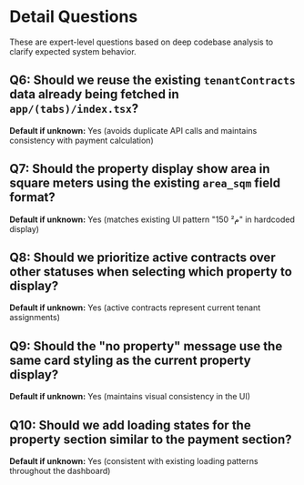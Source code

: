 # Detail Questions

These are expert-level questions based on deep codebase analysis to clarify expected system behavior.

## Q6: Should we reuse the existing `tenantContracts` data already being fetched in `app/(tabs)/index.tsx`?
**Default if unknown:** Yes (avoids duplicate API calls and maintains consistency with payment calculation)

## Q7: Should the property display show area in square meters using the existing `area_sqm` field format?
**Default if unknown:** Yes (matches existing UI pattern "150 م²" in hardcoded display)

## Q8: Should we prioritize active contracts over other statuses when selecting which property to display?
**Default if unknown:** Yes (active contracts represent current tenant assignments)

## Q9: Should the "no property" message use the same card styling as the current property display?
**Default if unknown:** Yes (maintains visual consistency in the UI)

## Q10: Should we add loading states for the property section similar to the payment section?
**Default if unknown:** Yes (consistent with existing loading patterns throughout the dashboard)